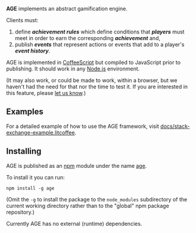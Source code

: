 **AGE** implements an abstract gamification engine.

Clients must: 

1. define ***achievement rules*** which define conditions that ***players*** must meet in order to earn the corresponding ***achievement*** and,
2. publish ***events*** that represent actions or events that add to a player's ***event history***.

AGE is implemented in [CoffeeScript](http://coffeescript.org/) but compiled to JavaScript prior to publishing.  It should work in any [Node.js](http://nodejs.org) environment.

(It may also work, or could be made to work, within a browser, but we haven't had the need for that nor the time to test it. If you are interested in this feature, please [let us know](https://github.com/rodw/age/issues).)

## Examples

For a detailed example of how to use the AGE framework, visit [docs/stack-exchange-example.litcoffee](docs/stack-exchange-example.litcoffee).

## Installing

AGE is published as an [npm](http://npmjs.org/) module under the name [age](https://npmjs.org/package/age).

To install it you can run:

    npm install -g age

(Omit the `-g` to install the package to the `node_modules` subdirectory of the current working directory rather than to the "global" npm package repository.)

Currently AGE has no external (runtime) dependencies.
